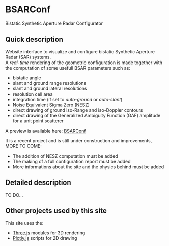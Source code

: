 # BSARConf
Bistatic Synthetic Aperture Radar Configurator

## Quick description
Website interface to visualize and configure bistatic Synthetic Aperture Radar (SAR) systems.\
A *real-time* rendering of the geometric configuration is made together with the computation
of some usefull BSAR parameters such as:
- bistatic angle
- slant and ground range resolutions
- slant and ground lateral resolutions
- resolution cell area
- integration time (if set to *auto-ground* or *auto-slant*)
- Noise Equivalent Sigma Zero (NESZ)
- direct drawing of ground iso-Range and iso-Doppler contours
- direct drawing of the Generalized Ambiguity Function (GAF) amplitude for a unit point scatterer

A preview is available here:  [BSARConf](https://www.bsarconf.oboisot.com)

It is a recent project and is still under construction and improvements, MORE TO COME:
- The addition of NESZ computation must be added
- The making of a full configuration report must be added
- More informations about the site and the physics behind must be added

## Detailed description
 TO DO...

## Other projects used by this site
This site uses the:
- [Three.js](https://threejs.org) modules for 3D rendering
- [Plotly.js](https://plotly.com/javascript) scripts for 2D drawing
